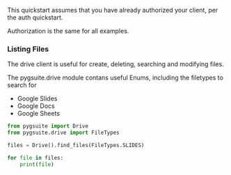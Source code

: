 This quickstart assumes that you have already authorized your client, per the auth quickstart.

Authorization is the same for all examples.


### Listing Files
The drive client is useful for create, deleting, searching and modifying files. 

The pygsuite.drive module contans useful Enums, including the filetypes to search for
- Google Slides
- Google Docs
- Google Sheets

```python
from pygsuite import Drive
from pygsuite.drive import FileTypes

files = Drive().find_files(FileTypes.SLIDES)

for file in files:
    print(file)

```